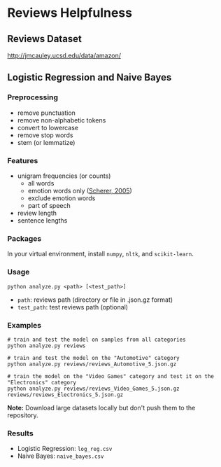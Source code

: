 # Reviews Helpfulness

## Reviews Dataset

http://jmcauley.ucsd.edu/data/amazon/

## Logistic Regression and Naive Bayes

### Preprocessing

- remove punctuation
- remove non-alphabetic tokens
- convert to lowercase
- remove stop words
- stem (or lemmatize)

### Features

- unigram frequencies (or counts)
    - all words
    - emotion words only ([Scherer, 2005](https://pdfs.semanticscholar.org/b8e6/98e8a7d968f3dba9040e2f5fafe7e5a2b095.pdf))
    - exclude emotion words
    - part of speech
- review length
- sentence lengths

### Packages

In your virtual environment, install `numpy`, `nltk`, and `scikit-learn`.

### Usage

```
python analyze.py <path> [<test_path>]
```

- `path`: reviews path (directory or file in .json.gz format)
- `test_path`: test reviews path (optional)

### Examples

```
# train and test the model on samples from all categories
python analyze.py reviews
```

```
# train and test the model on the "Automotive" category
python analyze.py reviews/reviews_Automotive_5.json.gz
```

```
# train the model on the "Video Games" category and test it on the "Electronics" category
python analyze.py reviews/reviews_Video_Games_5.json.gz reviews/reviews_Electronics_5.json.gz
```

**Note:** Download large datasets locally but don't push them to the repository.

### Results

- Logistic Regression: `log_reg.csv`
- Naive Bayes: `naive_bayes.csv`
